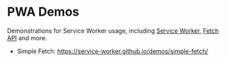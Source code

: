 # PWA Demos

Demonstrations for Service Worker usage, including [Service Worker][service-worker], [Fetch API][fetch-api] and more.

* Simple Fetch: <https://service-worker.github.io/demos/simple-fetch/>

[fetch-api]: https://fetch.spec.whatwg.org/
[service-worker]: https://developer.mozilla.org/zh-CN/docs/Web/API/Service_Worker_API
